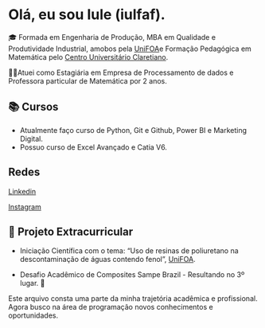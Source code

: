 
# Olá, eu sou Iule (iulfaf).

🎓 Formada em Engenharia de Produção, MBA em Qualidade e Produtividade Industrial, amobos pela [UniFOA](https://www.unifoa.edu.br/)e Formação Pedagógica em Matemática pelo [Centro Universitário Claretiano](https://claretiano.edu.br/).

👩‍🏫Atuei como Estagiária em Empresa de Processamento de dados e Professora particular de Matemática por 2 anos.

## 📚 Cursos

- Atualmente faço curso de Python, Git e Github, Power BI e Marketing Digital.
- Possuo curso de Excel Avançado e Catia V6.

## Redes

[Linkedin](https://www.linkedin.com/in/iulelinhares/)

[Instagram](https://www.instagram.com/iufontes/)

## 📑 Projeto Extracurricular

- Iniciação Científica com o tema: “Uso de resinas de poliuretano na descontaminação de águas contendo fenol”, [UniFOA](https://www.unifoa.edu.br/).

- Desafio Acadêmico de Composites Sampe Brazil - Resultando no 3º lugar. 🥉


Este arquivo consta uma parte da minha trajetória acadêmica e profissional. Agora busco na área de programação novos conhecimentos e oportunidades.



